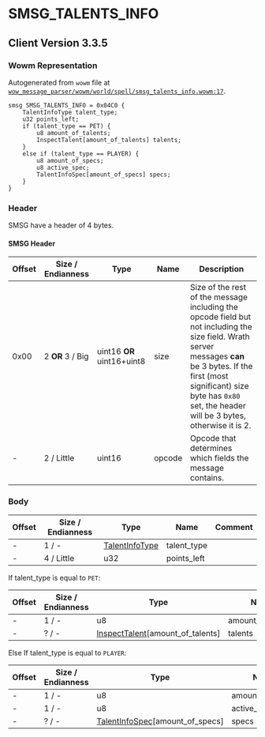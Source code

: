 # SMSG_TALENTS_INFO

## Client Version 3.3.5

### Wowm Representation

Autogenerated from `wowm` file at [`wow_message_parser/wowm/world/spell/smsg_talents_info.wowm:17`](https://github.com/gtker/wow_messages/tree/main/wow_message_parser/wowm/world/spell/smsg_talents_info.wowm#L17).
```rust,ignore
smsg SMSG_TALENTS_INFO = 0x04C0 {
    TalentInfoType talent_type;
    u32 points_left;
    if (talent_type == PET) {
        u8 amount_of_talents;
        InspectTalent[amount_of_talents] talents;
    }
    else if (talent_type == PLAYER) {
        u8 amount_of_specs;
        u8 active_spec;
        TalentInfoSpec[amount_of_specs] specs;
    }
}
```
### Header

SMSG have a header of 4 bytes.

#### SMSG Header

| Offset | Size / Endianness | Type   | Name   | Description |
| ------ | ----------------- | ------ | ------ | ----------- |
| 0x00   | 2 **OR** 3 / Big           | uint16 **OR** uint16+uint8 | size | Size of the rest of the message including the opcode field but not including the size field. Wrath server messages **can** be 3 bytes. If the first (most significant) size byte has `0x80` set, the header will be 3 bytes, otherwise it is 2.|
| -      | 2 / Little| uint16 | opcode | Opcode that determines which fields the message contains. |

### Body

| Offset | Size / Endianness | Type | Name | Comment |
| ------ | ----------------- | ---- | ---- | ------- |
| - | 1 / - | [TalentInfoType](talentinfotype.md) | talent_type |  |
| - | 4 / Little | u32 | points_left |  |

If talent_type is equal to `PET`:

| Offset | Size / Endianness | Type | Name | Comment |
| ------ | ----------------- | ---- | ---- | ------- |
| - | 1 / - | u8 | amount_of_talents |  |
| - | ? / - | [InspectTalent](inspecttalent.md)[amount_of_talents] | talents |  |

Else If talent_type is equal to `PLAYER`:

| Offset | Size / Endianness | Type | Name | Comment |
| ------ | ----------------- | ---- | ---- | ------- |
| - | 1 / - | u8 | amount_of_specs |  |
| - | 1 / - | u8 | active_spec |  |
| - | ? / - | [TalentInfoSpec](talentinfospec.md)[amount_of_specs] | specs |  |

